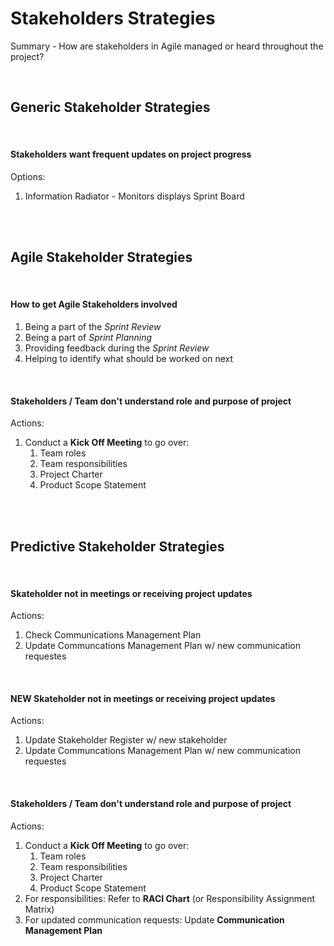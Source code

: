# Stakeholders Strategies

Summary - How are stakeholders in Agile managed or heard throughout the project?

<br>

## Generic Stakeholder Strategies

<br>

#### Stakeholders want frequent updates on project progress

Options:

1. Information Radiator - Monitors displays Sprint Board

<br><br>

## Agile Stakeholder Strategies

<br>

#### How to get Agile Stakeholders involved

1. Being a part of the _Sprint Review_
1. Being a part of _Sprint Planning_
1. Providing feedback during the _Sprint Review_
1. Helping to identify what should be worked on next

<br>

#### Stakeholders / Team don't understand role and purpose of project

Actions:

1. Conduct a **Kick Off Meeting** to go over:
   1. Team roles
   1. Team responsibilities
   1. Project Charter
   1. Product Scope Statement

<br><br>

## Predictive Stakeholder Strategies

<br>

#### Skateholder not in meetings or receiving project updates

Actions:

1. Check Communications Management Plan
1. Update Communcations Management Plan w/ new communication requestes

<br>

#### NEW Skateholder not in meetings or receiving project updates

Actions:

1. Update Stakeholder Register w/ new stakeholder
1. Update Communcations Management Plan w/ new communication requestes

<br>

#### Stakeholders / Team don't understand role and purpose of project

Actions:

1. Conduct a **Kick Off Meeting** to go over:
   1. Team roles
   1. Team responsibilities
   1. Project Charter
   1. Product Scope Statement
1. For responsibilities: Refer to **RACI Chart** (or Responsibility Assignment Matrix)
1. For updated communication requests: Update **Communication Management Plan**
